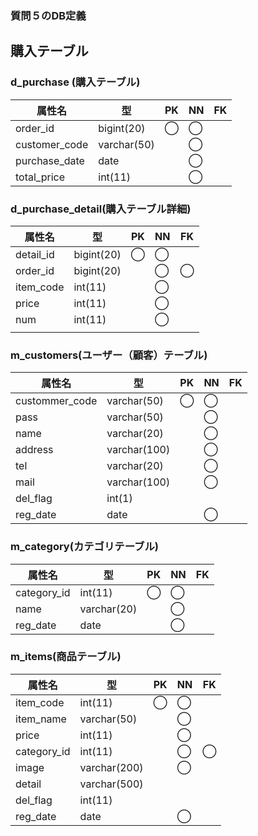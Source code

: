 
### 質問５のDB定義

## 購入テーブル

### d_purchase (購入テーブル)
|属性名|型|PK|NN|FK|
|---|---|---|---|---|
|order_id|bigint(20)|◯|◯||
|customer_code|varchar(50)||◯||
|purchase_date|date||◯||
|total_price|int(11)||◯||

### d_purchase_detail(購入テーブル詳細)
|属性名|型|PK|NN|FK|
|---|---|---|---|---|
|detail_id|bigint(20)|◯|◯||
|order_id|bigint(20)||◯|◯||
|item_code|int(11)||◯||
|price|int(11)||◯||
|num|int(11)||◯||
||||||

### m_customers(ユーザー（顧客）テーブル)
|属性名|型|PK|NN|FK|
|---|---|---|---|---|
|custommer_code|varchar(50)|◯|◯||
|pass|varchar(50)||◯||
|name|varchar(20)||◯||
|address|varchar(100)||◯||
|tel|varchar(20)||◯||
|mail|varchar(100)||◯||
|del_flag|int(1)||||
|reg_date|date||◯||

### m_category(カテゴリテーブル)
|属性名|型|PK|NN|FK|
|---|---|---|---|---|
|category_id|int(11)|◯|◯||
|name|varchar(20)||◯||
|reg_date|date||◯||

### m_items(商品テーブル)
|属性名|型|PK|NN|FK|
|---|---|---|---|---|
|item_code|int(11)|◯|◯||
|item_name|varchar(50)||◯||
|price|int(11)||◯||
|category_id|int(11)||◯|◯|
|image|varchar(200)||◯||
|detail|varchar(500)||||
|del_flag|int(11)||||
|reg_date|date||◯||









